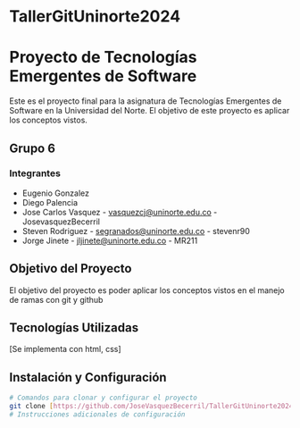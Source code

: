 # TallerGitUninorte2024
# Proyecto de Tecnologías Emergentes de Software

Este es el proyecto final para la asignatura de Tecnologías Emergentes de Software en la Universidad del Norte. El objetivo de este proyecto es aplicar los conceptos vistos.

## Grupo 6

### Integrantes
- Eugenio Gonzalez  
- Diego Palencia
- Jose Carlos Vasquez - vasquezcj@uninorte.edu.co - JosevasquezBecerril
- Steven Rodriguez - segranados@uninorte.edu.co - stevenr90
- Jorge Jinete - jljinete@uninorte.edu.co - MR211

## Objetivo del Proyecto

El objetivo del proyecto es poder aplicar los conceptos vistos en el manejo de ramas con git y github

## Tecnologías Utilizadas

[Se implementa con html, css]

## Instalación y Configuración

```bash
# Comandos para clonar y configurar el proyecto
git clone [https://github.com/JoseVasquezBecerril/TallerGitUninorte2024.git]
# Instrucciones adicionales de configuración
